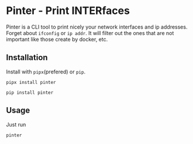 # Pinter - Print INTERfaces

Pinter is a CLI tool to print nicely your network interfaces and ip addresses. Forget about `ifconfig` or `ip addr`. It will filter out the ones that are not important like those create by docker, etc.


## Installation
Install with `pipx`(prefered) or `pip`.
```console
pipx install pinter
```

```console
pip install pinter
```

## Usage
Just run
```console
pinter
```
